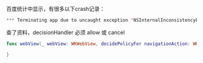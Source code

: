 百度统计中显示，有很多以下crash记录：

```swift
*** Terminating app due to uncaught exception 'NSInternalInconsistencyException', reason: 'Completion handler passed to -[通信营业中心.WebViewController webView:runJavaScriptAlertPanelWithMessage:initiatedByFrame:completionHandler:] was not called'
```

查了资料，decisionHandler 必须 allow 或 cancel

```swift
func webView(_ webView: WKWebView, decidePolicyFor navigationAction: WKNavigationAction, decisionHandler: @escaping (WKNavigationActionPolicy) -> Void) {

}
```

